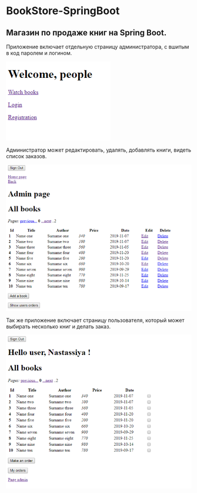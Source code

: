# BookStore-SpringBoot
## Магазин по продаже книг на Spring Boot. 

Приложение включает отдельную страницу администратора, с вшитым в код паролем и логином. 

  ![screenshot1](/img/1.png)
  
Администратор может редактировать, удалять, добавлять книги, видеть список заказов.
  
  ![screenshot3](/img/3.png)
  
Так же приложение включает страницу пользователя, который может выбирать несколько книг и делать заказ.
  
  ![screenshot2](/img/2.png)
  
